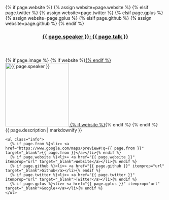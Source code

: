 {% if page.website %}
  {% assign website=page.website %}
{% elsif page.twitter %}
  {% assign website=page.twitter %}
{% elsif page.gplus %}
  {% assign website=page.gplus %}
{% elsif page.github %}
  {% assign website=page.github %}
{% endif %}

<div itemscope="" itemtype="http://schema.org/Person">
  <header class="scrollTarget">
    <h3><a href="{{ page.url }}"><span itemprop="name">{{ page.speaker }}</span>: {{ page.talk }}</a></h3>
  </header>

  <section class="description">
    {% if page.image %}
    {% if website %}<a href="{{ website }}" class="speaker_avatar" target="_blank">{% endif %}
      <img src="{{ page.image.filename }}" alt="{{ page.speaker }}" width="200" height="{{ page.image.heightSite }}" itemprop="image" class="speaker" />
    {% if website %}</a>{% endif %}
    {% endif %}
    <div>
      {{ page.description | markdownify }}
    </div>

    <ul class="info">
      {% if page.from %}<li>» <a href="https://www.google.com/maps/preview#!q={{ page.from }}"  target="_blank">{{ page.from }}</a></li>{% endif %}
      {% if page.website %}<li>» <a href="{{ page.website }}" itemprop="url" target="_blank">Website</a></li>{% endif %}
      {% if page.github %}<li>» <a href="{{ page.github }}" itemprop="url" target="_blank">Github</a></li>{% endif %}
      {% if page.twitter %}<li>» <a href="{{ page.twitter }}" itemprop="url" target="_blank">Twitter</a></li>{% endif %}
      {% if page.gplus %}<li>» <a href="{{ page.gplus }}" itemprop="url" target="_blank">Google+</a></li>{% endif %}
    </ul>
  </section>
</div>